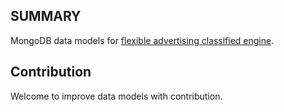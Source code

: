 SUMMARY
-------

MongoDB data models for [flexible advertising classified engine](https://github.com/elasticad/elasticad).


Contribution
------------

Welcome to improve data models with contribution.

